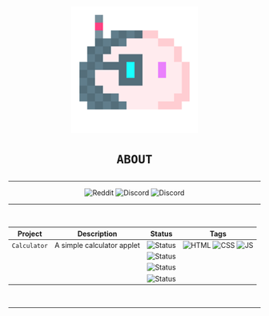 <h1 align="center"><img src="media/blob.png" width="50%">
    
    ABOUT
</h1>
<div align="center">
<hr>
    
![Reddit](https://img.shields.io/badge/Reddit-white?style=for-the-badge&logo=reddit&labelColor=white) ![Discord](https://img.shields.io/badge/Discord-white?style=for-the-badge&logo=discord&labelColor=white) ![Discord](https://img.shields.io/badge/Instagram-white?style=for-the-badge&logo=instagram&labelColor=white)

<hr>
<br>

|Project|Description|Status|Tags|
|:-----:|:---------:|:----:|:--:|
|`Calculator`|A simple calculator applet|![Status](https://img.shields.io/badge/1.0-Completed-success?style=for-the-badge&logo=github&labelColor=gray&link=https://www.volperoid.github.io)|![HTML](https://img.shields.io/badge/HTML-E34F26?style=for-the-badge&logo=html5&labelColor=E34F26&logoColor=white) ![CSS](https://img.shields.io/badge/CSS-1572B6?style=for-the-badge&logo=css3&labelColor=1572B6&logoColor=white) ![JS](https://img.shields.io/badge/JavaScript-F7DF1E?style=for-the-badge&logo=javascript&labelColor=F7DF1E&logoColor=black)
|||![Status](https://img.shields.io/badge/TBD-inactive?style=for-the-badge)|
|||![Status](https://img.shields.io/badge/TBD-inactive?style=for-the-badge)|
|||![Status](https://img.shields.io/badge/TBD-inactive?style=for-the-badge)|

<br>
<hr>
</div>
